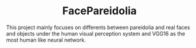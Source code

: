 <h1 align="center">FacePareidolia</h1>


This project mainly focuses on differents between pareidolia and real faces and objects under the human visual perception system and VGG16 as the most human like neural network.
